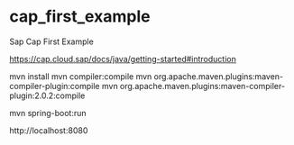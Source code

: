 # cap_first_example
Sap Cap First Example

https://cap.cloud.sap/docs/java/getting-started#introduction


mvn install
mvn compiler:compile
mvn org.apache.maven.plugins:maven-compiler-plugin:compile
mvn org.apache.maven.plugins:maven-compiler-plugin:2.0.2:compile


mvn spring-boot:run 

http://localhost:8080
